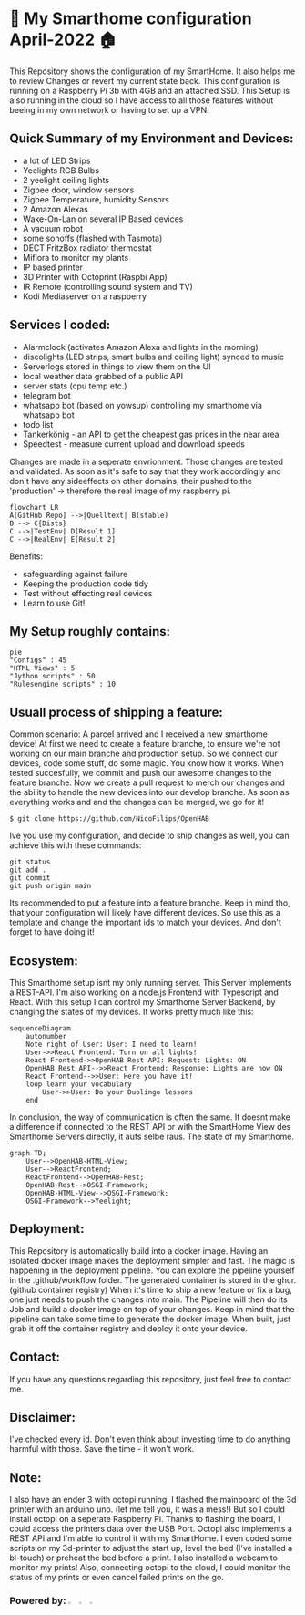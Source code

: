 # :rocket: My Smarthome configuration April-2022 :house:

This Repository shows the configuration of my SmartHome. 
It also helps me to review Changes or revert my current state back. This configuration is running on a Raspberry Pi 3b with 4GB and an attached SSD. 
This Setup is also running in the cloud so I have access to all those features without beeing in my own network or having to set up a VPN.

## Quick Summary of my Environment and Devices:
- a lot of LED Strips
- Yeelights RGB Bulbs
- 2 yeelight ceiling lights
- Zigbee door, window sensors
- Zigbee Temperature, humidity Sensors
- 2 Amazon Alexas
- Wake-On-Lan on several IP Based devices
- A vacuum robot
- some sonoffs (flashed with Tasmota)
- DECT FritzBox radiator thermostat
- Miflora to monitor my plants
- IP based printer
- 3D Printer with Octoprint (Raspbi App)
- IR Remote (controlling sound system and TV)
- Kodi Mediaserver on a raspberry

## Services I coded:
- Alarmclock (activates Amazon Alexa and lights in the morning)
- discolights (LED strips, smart bulbs and ceiling light) synced to music
- Serverlogs stored in things to view them on the UI
- local weather data grabbed of a public API
- server stats (cpu temp etc.)
- telegram bot
- whatsapp bot (based on yowsup) controlling my smarthome via whatsapp bot
- todo list
- Tankerkönig - an API to get the cheapest gas prices in the near area
- Speedtest - measure current upload and download speeds

Changes are made in a seperate envrionment. Those changes are tested and validated. As soon as it's safe to say that they work accordingly and don't have any sideeffects on other domains, their pushed to the 'production' -> therefore the real image of my raspberry pi. 

```mermaid
flowchart LR
A[GitHub Repo] -->|Quelltext| B(stable)
B --> C{Dists}
C -->|TestEnv| D[Result 1]
C -->|RealEnv| E[Result 2]
```

Benefits:
- safeguarding against failure
- Keeping the production code tidy
- Test without effecting real devices
- Learn to use Git!


## My Setup roughly contains:
```mermaid
pie
"Configs" : 45
"HTML Views" : 5
"Jython scripts" : 50
"Rulesengine scripts" : 10
```

## Usuall process of shipping a feature:
Common scenario: A parcel arrived and I received a new smarthome device!
At first we need to create a feature branche, to ensure we're not working on our main branche and production setup. So we connect our devices, code some stuff, do some magic. You know how it works.
When tested succesfully, we commit and push our awesome changes to the feature branche. 
Now we create a pull request to merch our changes and the ability to handle the new devices into our develop branche.
As soon as everything works and and the changes can be merged, we go for it!

```
$ git clone https://github.com/NicoFilips/OpenHAB
```
Ive you use my configuration, and decide to ship changes as well, you can achieve this with these commands:
```
git status
git add .
git commit
git push origin main
```
Its recommended to put a feature into a feature branche.
Keep in mind tho, that your configuration will likely have different devices. So use this as a template and change the important ids to match your devices.
And don't forget to have doing it!

## Ecosystem:
This Smarthome setup isnt my only running server. This Server implements a REST-API. I'm also working on a node.js Frontend with Typescript and React. With this setup I can control my Smarthome Server Backend, by changing the states of my devices.
It works pretty much like this:

```mermaid
sequenceDiagram
    autonumber
    Note right of User: User: I need to learn!
    User->>React Frontend: Turn on all lights!
    React Frontend->>OpenHAB Rest API: Request: Lights: ON
    OpenHAB Rest API-->>React Frontend: Response: Lights are now ON
    React Frontend-->>User: Here you have it!
    loop learn your vocabulary
        User->>User: Do your Duolingo lessons 
    end
```
In conclusion, the way of communication is often the same. It doesnt make a difference if connected to the REST API or with the SmartHome View des Smarthome Servers directly, it aufs selbe raus. 
The state of my Smarthome.
```mermaid
graph TD;
    User-->OpenHAB-HTML-View;
    User-->ReactFrontend;
    ReactFrontend-->OpenHAB-Rest;
    OpenHAB-Rest-->OSGI-Framework;
    OpenHAB-HTML-View-->OSGI-Framework;
    OSGI-Framework-->Yeelight;
```

## Deployment:

This Repository is automatically build into a docker image. Having an isolated docker image makes the deployment simpler and fast.
The magic is happening in the deployment pipeline. You can explore the pipeline yourself in the .github/workflow folder.
The generated container is stored in the ghcr. (github container registry)
When it's time to ship a new feature or fix a bug, one just needs to push the changes into main. The Pipeline will then do its Job and build a docker image on top of your changes.
Keep in mind that the pipeline can take some time to generate the docker image. 
When built, just grab it off the container registry and deploy it onto your device.

## Contact:
If you have any questions regarding this repository, just feel free to contact me.

## Disclaimer:
I've checked every id. Don't even think about investing time to do anything harmful with those.
Save the time - it won't work.

## Note:
I also have an ender 3 with octopi running. I flashed the mainboard of the 3d printer with an arduino uno. (let me tell you, it was a mess!) But so I could install octopi on a seperate Raspberry Pi.
Thanks to flashing the board, I could access the printers data over the USB Port. Octopi also implements a REST API and I'm able to control it with my SmartHome.
I even coded some scripts on my 3d-printer to adjust the start up, level the bed (I've installed a bl-touch) or preheat the bed before a print. I also installed a webcam to monitor my prints! 
Also, connecting octopi to the cloud, I could monitor the status of my prints or even cancel failed prints on the go.

### Powered by: <img src="https://user-images.githubusercontent.com/22525368/31583533-1b60a0fa-b19e-11e7-931d-ede1c4c6e924.png" width=3% height=3%> <img src="https://www.vlinde.de/wp-content/uploads/2019/06/1024px-Git_icon.svg1_.png" width=3% height=3%> <img src="https://upload.wikimedia.org/wikipedia/de/thumb/c/cb/Raspberry_Pi_Logo.svg/1024px-Raspberry_Pi_Logo.svg.png" width=2% height=2%>
